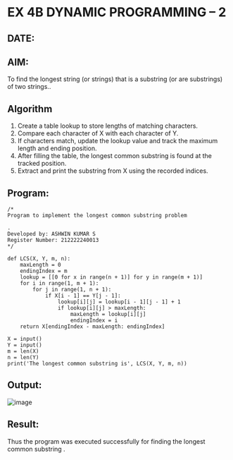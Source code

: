 # EX 4B DYNAMIC PROGRAMMING – 2
## DATE:
## AIM:
To find the longest string (or strings) that is a substring (or are substrings) of two strings..



## Algorithm
1. Create a table lookup to store lengths of matching characters.
2. Compare each character of X with each character of Y.
3. If characters match, update the lookup value and track the maximum length and ending position.
4. After filling the table, the longest common substring is found at the tracked position.
5. Extract and print the substring from X using the recorded indices.  

## Program:
```
/*
Program to implement the longest common substring problem

.
Developed by: ASHWIN KUMAR S
Register Number: 212222240013
*/
```
```
def LCS(X, Y, m, n):
    maxLength = 0
    endingIndex = m
    lookup = [[0 for x in range(n + 1)] for y in range(m + 1)]
    for i in range(1, m + 1):
        for j in range(1, n + 1):
            if X[i - 1] == Y[j - 1]:
                lookup[i][j] = lookup[i - 1][j - 1] + 1
                if lookup[i][j] > maxLength:
                    maxLength = lookup[i][j]
                    endingIndex = i
    return X[endingIndex - maxLength: endingIndex]

X = input()
Y = input()
m = len(X)
n = len(Y)
print('The longest common substring is', LCS(X, Y, m, n))
```

## Output:
![image](https://github.com/user-attachments/assets/69731d23-7375-4146-9b23-51e606c7cd61)




## Result:
Thus the program was executed successfully for finding the longest common substring .
